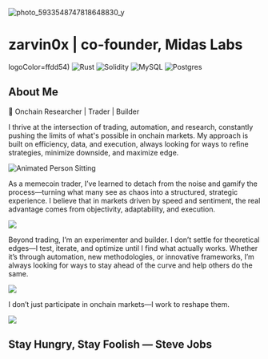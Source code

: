![photo_5933548747818648830_y](https://github.com/user-attachments/assets/13f6f849-eebb-45c8-be79-32ed1f5258f7)
# zarvin0x | co-founder, Midas Labs

logoColor=ffdd54) ![Rust](https://img.shields.io/badge/rust-%23000000.svg?style=for-the-badge&logo=rust&logoColor=white) ![Solidity](https://img.shields.io/badge/Solidity-%23363636.svg?style=for-the-badge&logo=solidity&logoColor=white) ![MySQL](https://img.shields.io/badge/mysql-4479A1.svg?style=for-thebadge&logo=mysql&logoColor=white) ![Postgres](https://img.shields.io/badge/postgres-%23316192.svg?style=for-the-badge&logo=postgresql&logoColor=white)


## About Me
🔹 Onchain Researcher | Trader | Builder

I thrive at the intersection of trading, automation, and research, constantly pushing the limits of what's possible in onchain markets. My approach is built on efficiency, data, and execution, always looking for ways to refine strategies, minimize downside, and maximize edge.


![Animated Person Sitting](https://media4.giphy.com/media/qgQUggAC3Pfv687qPC/giphy.gif?cid=6c09b952dqd2decpho1x8hf45voetqqpor1eiviyw5ow9i03&ep=v1_internal_gif_by_id&rid=giphy.gif&ct=g)

As a memecoin trader, I’ve learned to detach from the noise and gamify the process—turning what many see as chaos into a structured, strategic experience. I believe that in markets driven by speed and sentiment, the real advantage comes from objectivity, adaptability, and execution.

![](https://github-readme-activity-graph.vercel.app/graph?username=realZarvin&theme=react-dark)

Beyond trading, I’m an experimenter and builder. I don’t settle for theoretical edges—I test, iterate, and optimize until I find what actually works. Whether it’s through automation, new methodologies, or innovative frameworks, I’m always looking for ways to stay ahead of the curve and help others do the same.

![](https://github-readme-streak-stats.herokuapp.com/?user=realZarvin&theme=dark&hide_border=false)

I don’t just participate in onchain markets—I work to reshape them.

![](https://github-readme-stats.vercel.app/api/top-langs/?username=realZarvin&theme=dark&hide_border=false&include_all_commits=false&count_private=false&layout=compact)

Stay Hungry, Stay Foolish — Steve Jobs
---

